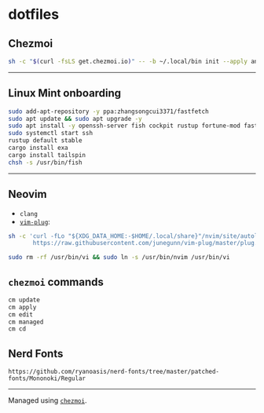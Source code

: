 # dotfiles

## Chezmoi

```sh
sh -c "$(curl -fsLS get.chezmoi.io)" -- -b ~/.local/bin init --apply andygeorge && ln -s ~/.local/bin/chezmoi ~/.local/bin/cm
```

----
## Linux Mint onboarding

```sh
sudo add-apt-repository -y ppa:zhangsongcui3371/fastfetch
sudo apt update && sudo apt upgrade -y
sudo apt install -y openssh-server fish cockpit rustup fortune-mod fastfetch
sudo systemctl start ssh
rustup default stable
cargo install exa
cargo install tailspin
chsh -s /usr/bin/fish
```

----

## Neovim

- `clang`
- [`vim-plug`](https://github.com/junegunn/vim-plug#unix-linux):
```sh
sh -c 'curl -fLo "${XDG_DATA_HOME:-$HOME/.local/share}"/nvim/site/autoload/plug.vim --create-dirs \
       https://raw.githubusercontent.com/junegunn/vim-plug/master/plug.vim'
```

```sh
sudo rm -rf /usr/bin/vi && sudo ln -s /usr/bin/nvim /usr/bin/vi
```

## `chezmoi` commands

```sh
cm update
cm apply
cm edit
cm managed
cm cd
```

## Nerd Fonts

```
https://github.com/ryanoasis/nerd-fonts/tree/master/patched-fonts/Mononoki/Regular
```

----
Managed using [`chezmoi`](https://www.chezmoi.io).

